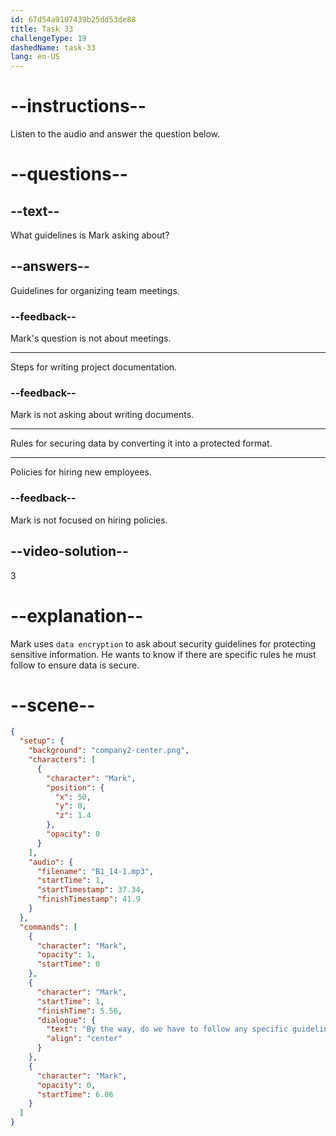 ```yaml
---
id: 67d54a9107439b25dd53de88
title: Task 33
challengeType: 19
dashedName: task-33
lang: en-US
---
```


<!-- (audio) Mark: By the way, do we have to follow any specific guidelines for data encryption? -->

# --instructions--

Listen to the audio and answer the question below.

# --questions--

## --text--

What guidelines is Mark asking about?

## --answers--

Guidelines for organizing team meetings.

### --feedback--

Mark's question is not about meetings.

---

Steps for writing project documentation.

### --feedback--

Mark is not asking about writing documents.

---

Rules for securing data by converting it into a protected format.

---

Policies for hiring new employees.

### --feedback--

Mark is not focused on hiring policies.

## --video-solution--

3

# --explanation--

Mark uses `data encryption` to ask about security guidelines for protecting sensitive information. He wants to know if there are specific rules he must follow to ensure data is secure.

# --scene--

```json
{
  "setup": {
    "background": "company2-center.png",
    "characters": [
      {
        "character": "Mark",
        "position": {
          "x": 50,
          "y": 0,
          "z": 1.4
        },
        "opacity": 0
      }
    ],
    "audio": {
      "filename": "B1_14-1.mp3",
      "startTime": 1,
      "startTimestamp": 37.34,
      "finishTimestamp": 41.9
    }
  },
  "commands": [
    {
      "character": "Mark",
      "opacity": 1,
      "startTime": 0
    },
    {
      "character": "Mark",
      "startTime": 1,
      "finishTime": 5.56,
      "dialogue": {
        "text": "By the way, do we have to follow any specific guidelines for data encryption?",
        "align": "center"
      }
    },
    {
      "character": "Mark",
      "opacity": 0,
      "startTime": 6.06
    }
  ]
}
```
